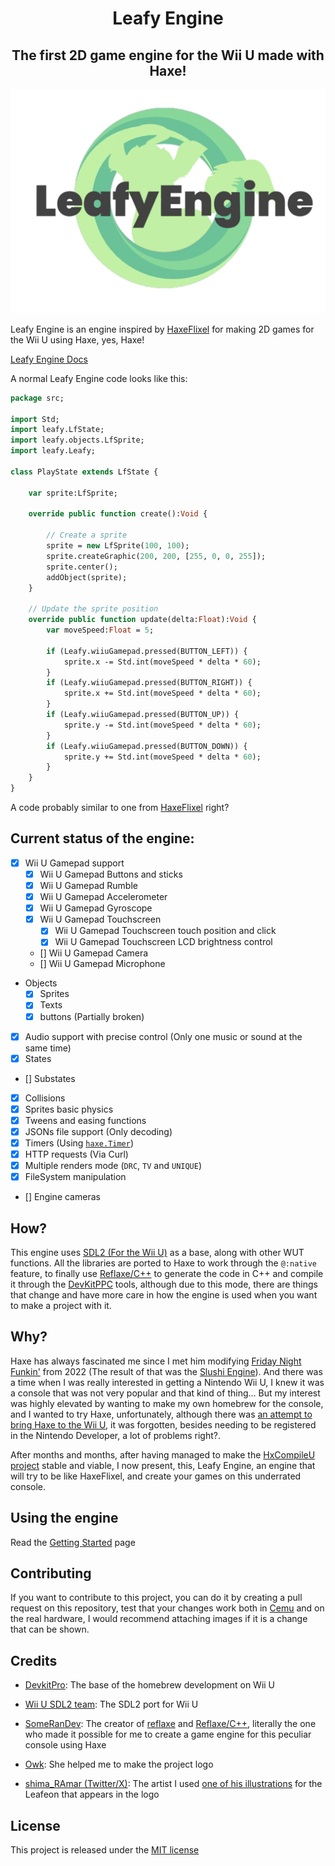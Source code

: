 <h1 align="center">Leafy Engine</h1>
<h2 align="center">The first 2D game engine for the Wii U made with Haxe!</h2>

![Leafy Engine Logo](https://github.com/Slushi-Github/leafyEngine/blob/main/readme/leafyEngineLogo.png)

Leafy Engine is an engine inspired by [HaxeFlixel](https://haxeflixel.com/) for making 2D games for the Wii U using Haxe, yes, Haxe!

[Leafy Engine Docs](https://github.com/Slushi-Github/leafyEngine/blob/main/docs/wiki/README.md)

A normal Leafy Engine code looks like this:

```haxe
package src;

import Std;
import leafy.LfState;
import leafy.objects.LfSprite;
import leafy.Leafy;

class PlayState extends LfState {

    var sprite:LfSprite;

    override public function create():Void {

        // Create a sprite
        sprite = new LfSprite(100, 100);
        sprite.createGraphic(200, 200, [255, 0, 0, 255]);
        sprite.center();
        addObject(sprite);
    }

	// Update the sprite position
    override public function update(delta:Float):Void {
        var moveSpeed:Float = 5;

		if (Leafy.wiiuGamepad.pressed(BUTTON_LEFT)) {
			sprite.x -= Std.int(moveSpeed * delta * 60);
		}
		if (Leafy.wiiuGamepad.pressed(BUTTON_RIGHT)) {
			sprite.x += Std.int(moveSpeed * delta * 60);
		}
		if (Leafy.wiiuGamepad.pressed(BUTTON_UP)) {
			sprite.y -= Std.int(moveSpeed * delta * 60);
		}
		if (Leafy.wiiuGamepad.pressed(BUTTON_DOWN)) {
			sprite.y += Std.int(moveSpeed * delta * 60);
		}
    }
}
```

A code probably similar to one from [HaxeFlixel](https://haxeflixel.com/) right?

## Current status of the engine:
- [x] Wii U Gamepad support
	- [x] Wii U Gamepad Buttons and sticks
	- [x] Wii U Gamepad Rumble
	- [x] Wii U Gamepad Accelerometer
	- [x] Wii U Gamepad Gyroscope
	- [x] Wii U Gamepad Touchscreen
		- [x] Wii U Gamepad Touchscreen touch position and click
		- [x] Wii U Gamepad Touchscreen LCD brightness control
	- [] Wii U Gamepad Camera
	- [] Wii U Gamepad Microphone
- Objects
	- [x] Sprites
	- [x] Texts
	- [x] buttons (Partially broken)
- [x] Audio support with precise control (Only one music or sound at the same time)
- [x] States 
- [] Substates
- [x] Collisions
- [x] Sprites basic physics 
- [x] Tweens and easing functions
- [x] JSONs file support (Only decoding)
- [x] Timers (Using [``haxe.Timer``](https://api.haxe.org/haxe/Timer.html))
- [x] HTTP requests (Via Curl)
- [x] Multiple renders mode (``DRC``, ``TV`` and ``UNIQUE``)
- [x] FileSystem manipulation
- [] Engine cameras

## How?
This engine uses [SDL2 (For the Wii U)](https://github.com/devkitPro/SDL/tree/wiiu-sdl2-2.28) as a base, along with other WUT functions. All the libraries are ported to Haxe to work through the ``@:native`` feature, to finally use [Reflaxe/C++](https://github.com/SomeRanDev/reflaxe.CPP) to generate the code in C++ and compile it through the [DevKitPPC](https://wiibrew.org/wiki/DevkitPPC) tools, although due to this mode, there are things that change and have more care in how the engine is used when you want to make a project with it. 

## Why?
Haxe has always fascinated me since I met him modifying [Friday Night Funkin'](https://github.com/FunkinCrew/Funkin) from 2022 (The result of that was the [Slushi Engine](https://github.com/Slushi-Github/Slushi-Engine)). And there was a time when I was really interested in getting a Nintendo Wii U, I knew it was a console that was not very popular and that kind of thing... But my interest was highly elevated by wanting to make my own homebrew for the console, and I wanted to try Haxe, unfortunately, although there was [an attempt to bring Haxe to the Wii U](https://www.fortressofdoors.com/openfl-for-home-game-consoles/), it was forgotten, besides needing to be registered in the Nintendo Developer, a lot of problems right?.

After months and months, after having managed to make the [HxCompileU project](https://github.com/Slushi-Github/hxCompileU) stable and viable, I now present, this, Leafy Engine, an engine that will try to be like HaxeFlixel, and create your games on this underrated console. 

## Using the engine

Read the [Getting Started](https://github.com/Slushi-Github/leafyEngine/blob/main/docs/wiki/Getting-Started.md) page

## Contributing
If you want to contribute to this project, you can do it by creating a pull request on this repository, test that your changes work both in [Cemu](https://github.com/cemu-project/Cemu) and on the real hardware, I would recommend attaching images if it is a change that can be shown.

## Credits
- [DevkitPro](https://devkitpro.org/): The base of the homebrew development on Wii U

- [Wii U SDL2 team](https://github.com/devkitPro/SDL/tree/wiiu-sdl2-2.28): The SDL2 port for Wii U

- [SomeRanDev](https://github.com/SomeRanDev): The creator of [reflaxe](https://github.com/SomeRanDev/reflaxe) and [Reflaxe/C++](https://github.com/SomeRanDev/reflaxe.CPP), literally the one who made it possible for me to create a game engine for this peculiar console using Haxe

- [Owk](https://youtube.com/@owkby06): She helped me to make the project logo

- [shima_RAmar (Twitter/X)](https://x.com/shima_RAmar): The artist I used [one of his illustrations](https://x.com/shima_RAmar/status/1892218974961651882) for the Leafeon that appears in the logo

## License
This project is released under the [MIT license](https://github.com/Slushi-Github/leafyEngine/blob/main/LICENSE.md)